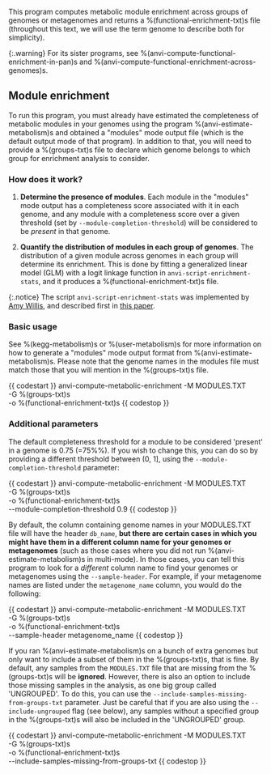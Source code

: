 This program computes metabolic module enrichment across groups of genomes or metagenomes and returns a %(functional-enrichment-txt)s file (throughout this text, we will use the term genome to describe both for simplicity).

{:.warning}
For its sister programs, see %(anvi-compute-functional-enrichment-in-pan)s and %(anvi-compute-functional-enrichment-across-genomes)s.

## Module enrichment

To run this program, you must already have estimated the completeness of metabolic modules in your genomes using the program %(anvi-estimate-metabolism)s and obtained a "modules" mode output file (which is the default output mode of that program). In addition to that, you will need to provide a %(groups-txt)s file to declare which genome belongs to which group for enrichment analysis to consider.

### How does it work?

1. **Determine the presence of modules**. Each module in the "modules" mode output has a completeness score associated with it in each genome, and any module with a completeness score over a given threshold (set by `--module-completion-threshold`) will be considered to be *present* in that genome.

2. **Quantify the distribution of modules in each group of genomes**. The distribution of a given module across genomes in each group will determine its enrichment. This is done by fitting a generalized linear model (GLM) with a logit linkage function in `anvi-script-enrichment-stats`, and it produces a %(functional-enrichment-txt)s file.

{:.notice}
The script `anvi-script-enrichment-stats` was implemented by [Amy Willis](https://github.com/adw96), and described first in [this paper](https://doi.org/10.1186/s13059-020-02195-w).

### Basic usage

See %(kegg-metabolism)s or %(user-metabolism)s for more information on how to generate a "modules" mode output format from %(anvi-estimate-metabolism)s. Please note that the genome names in the modules file must match those that you will mention in the %(groups-txt)s file.

{{ codestart }}
anvi-compute-metabolic-enrichment -M MODULES.TXT \
                                  -G %(groups-txt)s \
                                  -o %(functional-enrichment-txt)s
{{ codestop }}

### Additional parameters

The default completeness threshold for a module to be considered 'present' in a genome is 0.75 (=75%%). If you wish to change this, you can do so by providing a different threshold between (0, 1], using the `--module-completion-threshold` parameter:

{{ codestart }}
anvi-compute-metabolic-enrichment -M MODULES.TXT \
                                  -G %(groups-txt)s \
                                  -o %(functional-enrichment-txt)s \
                                  --module-completion-threshold 0.9
{{ codestop }}

By default, the column containing genome names in your MODULES.TXT file will have the header `db_name`, **but there are certain cases in which you might have them in a different column name for your genomes or metagenomes** (such as those cases where you did not run %(anvi-estimate-metabolism)s in multi-mode). In those cases, you can tell this program to look for a *different* column name to find your genomes or metagenomes using the `--sample-header`. For example, if your metagenome names are listed under the `metagenome_name` column, you would do the following:

{{ codestart }}
anvi-compute-metabolic-enrichment -M MODULES.TXT \
                                  -G %(groups-txt)s \
                                  -o %(functional-enrichment-txt)s \
                                  --sample-header metagenome_name
{{ codestop }}

If you ran %(anvi-estimate-metabolism)s on a bunch of extra genomes but only want to include a subset of them in the %(groups-txt)s, that is fine. By default, any samples from the `MODULES.TXT` file that are missing from the %(groups-txt)s will be **ignored**. However, there is also an option to include those missing samples in the analysis, as one big group called 'UNGROUPED'. To do this, you can use the `--include-samples-missing-from-groups-txt` parameter. Just be careful that if you are also using the `--include-ungrouped` flag (see below), any samples without a specified group in the %(groups-txt)s will also be included in the 'UNGROUPED' group.

{{ codestart }}
anvi-compute-metabolic-enrichment -M MODULES.TXT \
                                  -G %(groups-txt)s \
                                  -o %(functional-enrichment-txt)s \
                                  --include-samples-missing-from-groups-txt
{{ codestop }}

